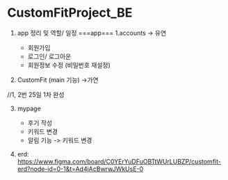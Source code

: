 # CustomFitProject_BE

1. app 정리 및 역할/ 일정
===app===
1.accounts  -> 유연
	- 회원가입
	- 로그인/ 로그아운
	- 회원정보 수정 (비밀번호 재설정)

2. CustomFit (main 기능)  ->가연

//1, 2번 25일 1차 완성

3. mypage
	- 후기 작성
	- 키워드 변경
	- 알림 기능 -> 키워드 변경

2. erd:   https://www.figma.com/board/C0YErYuDFuOBTtWUrLUBZP/customfit-erd?node-id=0-1&t=Ad4jAcBwrwJWkUsE-0
  
